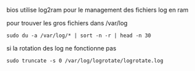 bios utilise log2ram pour le management des fichiers log en ram

pour trouver les gros fichiers dans /var/log

```
sudo du -a /var/log/* | sort -n -r | head -n 30
```
si la rotation des log ne fonctionne pas
```
sudo truncate -s 0 /var/log/logrotate/logrotate.log
```

